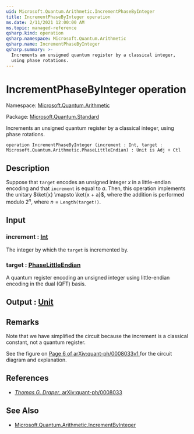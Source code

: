 ```yaml
---
uid: Microsoft.Quantum.Arithmetic.IncrementPhaseByInteger
title: IncrementPhaseByInteger operation
ms.date: 2/11/2021 12:00:00 AM
ms.topic: managed-reference
qsharp.kind: operation
qsharp.namespace: Microsoft.Quantum.Arithmetic
qsharp.name: IncrementPhaseByInteger
qsharp.summary: >-
  Increments an unsigned quantum register by a classical integer,
  using phase rotations.
---
```


# IncrementPhaseByInteger operation

Namespace: [Microsoft.Quantum.Arithmetic](xref:Microsoft.Quantum.Arithmetic)

Package: [Microsoft.Quantum.Standard](https://nuget.org/packages/Microsoft.Quantum.Standard)


Increments an unsigned quantum register by a classical integer,using phase rotations.

```qsharp
operation IncrementPhaseByInteger (increment : Int, target : Microsoft.Quantum.Arithmetic.PhaseLittleEndian) : Unit is Adj + Ctl
```


## Description

Suppose that `target` encodes an unsigned integer $x$ in a little-endianencoding and that `increment` is equal to $a$.Then, this operation implements the unitary $\ket{x} \mapsto \ket{x + a}$,where the addition is performedmodulo $2^n$, where $n = \texttt{Length(target!)}$.

## Input

### increment : [Int](xref:microsoft.quantum.lang-ref.int)

The integer by which the `target` is incremented by.


### target : [PhaseLittleEndian](xref:Microsoft.Quantum.Arithmetic.PhaseLittleEndian)

A quantum register encoding an unsigned integer using little-endianencoding in the dual (QFT) basis.



## Output : [Unit](xref:microsoft.quantum.lang-ref.unit)



## Remarks

Note that we have simplified the circuit because the increment is aclassical constant, not a quantum register.See the figure on[ Page 6 of arXiv:quant-ph/0008033v1 ](https://arxiv.org/pdf/quant-ph/0008033.pdf#page=6)for the circuit diagram and explanation.

## References

- [ *Thomas G. Draper*,  arXiv:quant-ph/0008033](https://arxiv.org/pdf/quant-ph/0008033v1.pdf)

## See Also

- [Microsoft.Quantum.Arithmetic.IncrementByInteger](xref:Microsoft.Quantum.Arithmetic.IncrementByInteger)